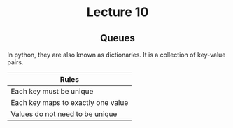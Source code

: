<div align = "center">

# Lecture 10
## Queues
  
</div>

In python, they are also known as dictionaries. It is a collection of key-value pairs. 

<div align = "center">

| **Rules** |
| --- |
| Each key must be unique |
| Each key maps to exactly one value | 
| Values do not need to be unique | 

</div>
